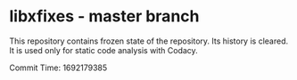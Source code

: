 # libxfixes - master branch

This repository contains frozen state of the repository.
Its history is cleared. It is used only for static code
analysis with Codacy.

Commit Time: 1692179385